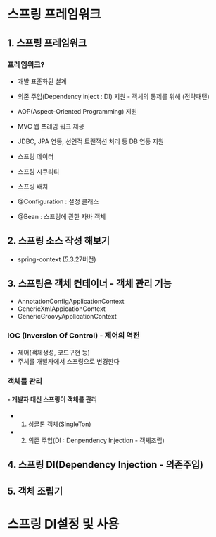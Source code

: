# 스프링 프레임워크

## 1. 스프링 프레임워크

### 프레임워크?
- 개발 표준화된 설계

- 의존 주입(Dependency inject : DI) 지원 - 객체의 통제를 위해 (전략패턴)
- AOP(Aspect-Oriented Programming) 지원
- MVC 웹 프레임 워크 제공
- JDBC, JPA 연동, 선언적 트랜잭션 처리 등 DB 연동 지원

- 스프링 데이터
- 스프링 시큐리티
- 스프링 배치

* @Configuration : 설정 클래스

* @Bean : 스프링에 관한 자바 객체 

## 2. 스프링 소스 작성 해보기

- spring-context (5.3.27버전)

## 3. 스프링은 객체 컨테이너 - 객체 관리 기능
-   AnnotationConfigApplicationContext
-   GenericXmlAppicationContext
-   GenericGroovyApplicationContext

### IOC (Inversion Of Control) - 제어의 역전
- 제어(객체생성, 코드구현 등)
- 주체를 개발자에서 스프링으로 변경한다

### 객체를 관리 
#### - 개발자 대신 스프링이 객체를 관리
- 1) 싱글톤 객체(SingleTon)
- 2) 의존 주입(DI : Denpendency Injection - 객체조립)

## 4. 스프링 DI(Dependency Injection - 의존주입)

## 5. 객체 조립기




# 스프링 DI설정 및 사용

